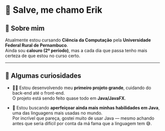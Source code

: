 # 👋 Salve, me chamo Erik

## 🚀 Sobre mim

Atualmente estou cursando **Ciência da Computação** pela **Universidade Federal Rural de Pernambuco**.  
Ainda sou **calouro (2º período)**, mas a cada dia que passa tenho mais certeza de que estou no curso certo.

---

## 🎯 Algumas curiosidades

- 👨‍💻 Estou desenvolvendo meu **primeiro projeto grande**, cuidando do back-end até o front-end.  
  O projeto está sendo feito quase todo em **Java/JavaFX**.

- 🧠 Estou buscando **aperfeiçoar ainda mais minhas habilidades em Java**, uma das linguagens mais usadas no mundo.  
  Por incrível que pareça, gostei muito de usar Java — mesmo achando antes que seria difícil por conta da má fama que a linguagem tem 😅.




